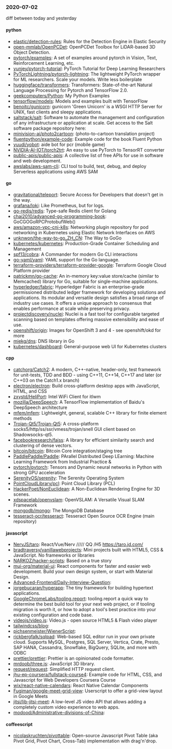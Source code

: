 ### 2020-07-02
diff between today and yesterday

#### python
* [elastic/detection-rules](https://github.com/elastic/detection-rules): Rules for the Detection Engine in Elastic Security
* [open-mmlab/OpenPCDet](https://github.com/open-mmlab/OpenPCDet): OpenPCDet Toolbox for LiDAR-based 3D Object Detection.
* [pytorch/examples](https://github.com/pytorch/examples): A set of examples around pytorch in Vision, Text, Reinforcement Learning, etc.
* [yunjey/pytorch-tutorial](https://github.com/yunjey/pytorch-tutorial): PyTorch Tutorial for Deep Learning Researchers
* [PyTorchLightning/pytorch-lightning](https://github.com/PyTorchLightning/pytorch-lightning): The lightweight PyTorch wrapper for ML researchers. Scale your models. Write less boilerplate
* [huggingface/transformers](https://github.com/huggingface/transformers): Transformers: State-of-the-art Natural Language Processing for Pytorch and TensorFlow 2.0.
* [geekcomputers/Python](https://github.com/geekcomputers/Python): My Python Examples
* [tensorflow/models](https://github.com/tensorflow/models): Models and examples built with TensorFlow
* [benoitc/gunicorn](https://github.com/benoitc/gunicorn): gunicorn 'Green Unicorn' is a WSGI HTTP Server for UNIX, fast clients and sleepy applications.
* [saltstack/salt](https://github.com/saltstack/salt): Software to automate the management and configuration of any infrastructure or application at scale. Get access to the Salt software package repository here:
* [minivision-ai/photo2cartoon](https://github.com/minivision-ai/photo2cartoon):  (photo-to-cartoon translation project)
* [fluentpython/example-code](https://github.com/fluentpython/example-code): Example code for the book Fluent Python
* [yuudi/yobot](https://github.com/yuudi/yobot): aide bot for pcr (mobile game) 
* [NVIDIA-AI-IOT/torch2trt](https://github.com/NVIDIA-AI-IOT/torch2trt): An easy to use PyTorch to TensorRT converter
* [public-apis/public-apis](https://github.com/public-apis/public-apis): A collective list of free APIs for use in software and web development.
* [awslabs/aws-sam-cli](https://github.com/awslabs/aws-sam-cli): CLI tool to build, test, debug, and deploy Serverless applications using AWS SAM

#### go
* [gravitational/teleport](https://github.com/gravitational/teleport): Secure Access for Developers that doesn't get in the way.
* [grafana/loki](https://github.com/grafana/loki): Like Prometheus, but for logs.
* [go-redis/redis](https://github.com/go-redis/redis): Type-safe Redis client for Golang
* [chai2010/advanced-go-programming-book](https://github.com/chai2010/advanced-go-programming-book):  GoCGOGoRPCProtobufWeb()
* [aws/amazon-vpc-cni-k8s](https://github.com/aws/amazon-vpc-cni-k8s): Networking plugin repository for pod networking in Kubernetes using Elastic Network Interfaces on AWS
* [unknwon/the-way-to-go_ZH_CN](https://github.com/unknwon/the-way-to-go_ZH_CN): The Way to GoGo 
* [kubernetes/kubernetes](https://github.com/kubernetes/kubernetes): Production-Grade Container Scheduling and Management
* [spf13/cobra](https://github.com/spf13/cobra): A Commander for modern Go CLI interactions
* [go-yaml/yaml](https://github.com/go-yaml/yaml): YAML support for the Go language.
* [terraform-providers/terraform-provider-google](https://github.com/terraform-providers/terraform-provider-google): Terraform Google Cloud Platform provider
* [patrickmn/go-cache](https://github.com/patrickmn/go-cache): An in-memory key:value store/cache (similar to Memcached) library for Go, suitable for single-machine applications.
* [hyperledger/fabric](https://github.com/hyperledger/fabric): Hyperledger Fabric is an enterprise-grade permissioned distributed ledger framework for developing solutions and applications. Its modular and versatile design satisfies a broad range of industry use cases. It offers a unique approach to consensus that enables performance at scale while preserving privacy.
* [projectdiscovery/nuclei](https://github.com/projectdiscovery/nuclei): Nuclei is a fast tool for configurable targeted scanning based on templates offering massive extensibility and ease of use.
* [openshift/origin](https://github.com/openshift/origin): Images for OpenShift 3 and 4 - see openshift/okd for more
* [miekg/dns](https://github.com/miekg/dns): DNS library in Go
* [kubernetes/dashboard](https://github.com/kubernetes/dashboard): General-purpose web UI for Kubernetes clusters

#### cpp
* [catchorg/Catch2](https://github.com/catchorg/Catch2): A modern, C++-native, header-only, test framework for unit-tests, TDD and BDD - using C++11, C++14, C++17 and later (or C++03 on the Catch1.x branch)
* [electron/electron](https://github.com/electron/electron): Build cross-platform desktop apps with JavaScript, HTML, and CSS
* [zxystd/HeliPort](https://github.com/zxystd/HeliPort): Intel WiFi Client for itlwm
* [mozilla/DeepSpeech](https://github.com/mozilla/DeepSpeech): A TensorFlow implementation of Baidu's DeepSpeech architecture
* [mfem/mfem](https://github.com/mfem/mfem): Lightweight, general, scalable C++ library for finite element methods
* [Trojan-Qt5/Trojan-Qt5](https://github.com/Trojan-Qt5/Trojan-Qt5): A cross-platform socks5/http/ss/ssr/vmess/trojan/snell GUI client based on Shadowsocks-qt5.
* [facebookresearch/faiss](https://github.com/facebookresearch/faiss): A library for efficient similarity search and clustering of dense vectors.
* [bitcoin/bitcoin](https://github.com/bitcoin/bitcoin): Bitcoin Core integration/staging tree
* [PaddlePaddle/Paddle](https://github.com/PaddlePaddle/Paddle): PArallel Distributed Deep LEarning: Machine Learning Framework from Industrial Practice &
* [pytorch/pytorch](https://github.com/pytorch/pytorch): Tensors and Dynamic neural networks in Python with strong GPU acceleration
* [SerenityOS/serenity](https://github.com/SerenityOS/serenity): The Serenity Operating System 
* [PointCloudLibrary/pcl](https://github.com/PointCloudLibrary/pcl): Point Cloud Library (PCL)
* [HackerPoet/NonEuclidean](https://github.com/HackerPoet/NonEuclidean): A Non-Euclidean Rendering Engine for 3D scenes.
* [xdspacelab/openvslam](https://github.com/xdspacelab/openvslam): OpenVSLAM: A Versatile Visual SLAM Framework
* [mongodb/mongo](https://github.com/mongodb/mongo): The MongoDB Database
* [tesseract-ocr/tesseract](https://github.com/tesseract-ocr/tesseract): Tesseract Open Source OCR Engine (main repository)

#### javascript
* [NervJS/taro](https://github.com/NervJS/taro):  React/Vue/Nerv ///// QQ /H5  https://taro.jd.com/
* [bradtraversy/vanillawebprojects](https://github.com/bradtraversy/vanillawebprojects): Mini projects built with HTML5, CSS & JavaScript. No frameworks or libraries
* [NARKOZ/hacker-scripts](https://github.com/NARKOZ/hacker-scripts): Based on a true story
* [mui-org/material-ui](https://github.com/mui-org/material-ui): React components for faster and easier web development. Build your own design system, or start with Material Design.
* [Advanced-Frontend/Daily-Interview-Question](https://github.com/Advanced-Frontend/Daily-Interview-Question): 
* [jorgebucaran/hyperapp](https://github.com/jorgebucaran/hyperapp): The tiny framework for building hypertext applications.
* [GoogleChromeLabs/tooling.report](https://github.com/GoogleChromeLabs/tooling.report): tooling.report a quick way to determine the best build tool for your next web project, or if tooling migration is worth it, or how to adopt a tool's best practice into your existing configuration and code base.
* [videojs/video.js](https://github.com/videojs/video.js): Video.js - open source HTML5 & Flash video player
* [tailwindcss/blog](https://github.com/tailwindcss/blog): 
* [pichsenmeister/WienerScript](https://github.com/pichsenmeister/WienerScript): 
* [rickbergfalk/sqlpad](https://github.com/rickbergfalk/sqlpad): Web-based SQL editor run in your own private cloud. Supports MySQL, Postgres, SQL Server, Vertica, Crate, Presto, SAP HANA, Cassandra, Snowflake, BigQuery, SQLite, and more with ODBC
* [prettier/prettier](https://github.com/prettier/prettier): Prettier is an opinionated code formatter.
* [mrdoob/three.js](https://github.com/mrdoob/three.js): JavaScript 3D library.
* [request/request](https://github.com/request/request):  Simplified HTTP request client.
* [jhu-ep-coursera/fullstack-course4](https://github.com/jhu-ep-coursera/fullstack-course4): Example code for HTML, CSS, and Javascript for Web Developers Coursera Course
* [wix/react-native-calendars](https://github.com/wix/react-native-calendars): React Native Calendar Components  
* [Fugiman/google-meet-grid-view](https://github.com/Fugiman/google-meet-grid-view): Userscript to offer a grid-view layout in Google Meets
* [jitsi/lib-jitsi-meet](https://github.com/jitsi/lib-jitsi-meet): A low-level JS video API that allows adding a completely custom video experience to web apps.
* [modood/Administrative-divisions-of-China](https://github.com/modood/Administrative-divisions-of-China):      

#### coffeescript
* [nicolaskruchten/pivottable](https://github.com/nicolaskruchten/pivottable): Open-source Javascript Pivot Table (aka Pivot Grid, Pivot Chart, Cross-Tab) implementation with drag'n'drop.

